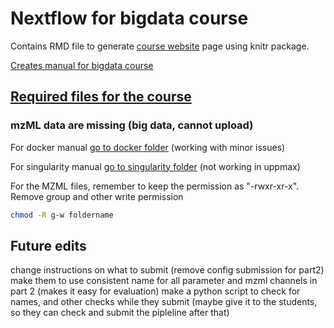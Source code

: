 # Nextflow for bigdata course


Contains RMD file to generate [course website](https://caramba-uu.github.io/nextflow_course/) page using knitr package.

[Creates manual for bigdata course](index.Rmd)


## [Required files for the course](materials)
### mzML data are missing (big data, cannot upload)


For docker manual [go to docker folder](materials/docker) (working with minor issues)

For singularity manual [go to singularity folder](materials/singularity) (not working in uppmax)

For the MZML files, remember to keep the permission as "-rwxr-xr-x". Remove group and other write permission
```bash
chmod -R g-w foldername
```

## Future edits
change instructions on what to submit (remove config submission for part2)
make them to use consistent name for all parameter and mzml channels in part 2 (makes it easy for evaluation)
make a python script to check for names, and other checks while they submit (maybe give it to the students, so they can check and submit the pipleline after that)
